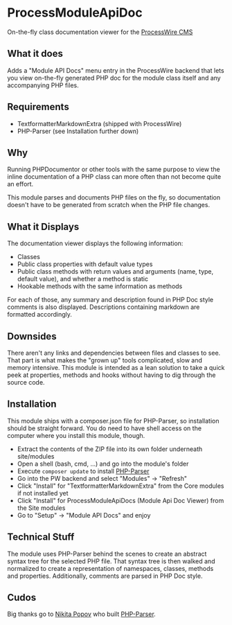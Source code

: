 # ProcessModuleApiDoc
On-the-fly class documentation viewer for the [ProcessWire CMS](https://processwire.com)

## What it does
Adds a "Module API Docs" menu entry in the ProcessWire backend that lets you view on-the-fly generated PHP doc for the module class itself and any accompanying PHP files.

## Requirements

- TextformatterMarkdownExtra (shipped with ProcessWire)
- PHP-Parser (see Installation further down)

## Why

Running PHPDocumentor or other tools with the same purpose to view the inline documentation of a PHP class can more often than not become quite an effort.

This module parses and documents PHP files on the fly, so documentation doesn't have to be generated from scratch when the PHP file changes.

## What it Displays

The documentation viewer displays the following information:

- Classes
- Public class properties with default value types
- Public class methods with return values and arguments (name, type, default value), and whether a method is static
- Hookable methods with the same information as methods

For each of those, any summary and description found in PHP Doc style comments is also displayed. Descriptions containing markdown are formatted accordingly.

## Downsides

There aren't any links and dependencies between files and classes to see. That part is what makes the "grown up" tools complicated, slow and memory intensive. This module is intended as a lean solution to take a quick peek at properties, methods and hooks without having to dig through the source code.

## Installation

This module ships with a composer.json file for PHP-Parser, so installation should be straight forward. You do need to have shell access on the computer where you install this module, though.

- Extract the contents of the ZIP file into its own folder underneath site/modules
- Open a shell (bash, cmd, ...) and go into the module's folder
- Execute ```composer update``` to install [PHP-Parser](https://github.com/nikic/PHP-Parser)
- Go into the PW backend and select "Modules" -> "Refresh"
- Click "Install" for "TextformatterMarkdownExtra" from the Core modules if not installed yet
- Click "Install" for ProcessModuleApiDocs (Module Api Doc Viewer) from the Site modules
- Go to "Setup" -> "Module API Docs" and enjoy

## Technical Stuff

The module uses PHP-Parser behind the scenes to create an abstract syntax tree for the selected PHP file. That syntax tree is then walked and normalized to create a representation of namespaces, classes, methods and properties. Additionally, comments are parsed in PHP Doc style.

## Cudos

Big thanks go to [Nikita Popov](https://github.com/nikic) who built [PHP-Parser](https://github.com/nikic/PHP-Parser).
